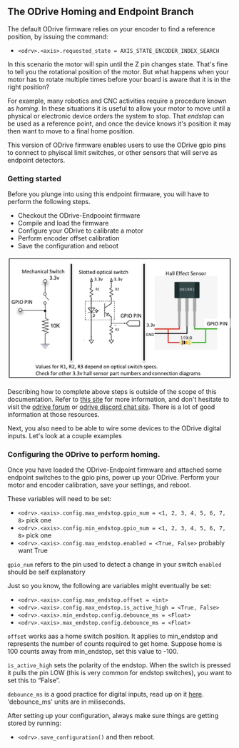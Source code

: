 ## The ODrive Homing and Endpoint Branch

The default ODrive firmware relies on your encoder to find a reference position, by issuing the command:

* `<odrv>.<axis>.requested_state = AXIS_STATE_ENCODER_INDEX_SEARCH`

In this scenario the motor will spin until the Z pin changes state. That's fine to tell you the rotational position of the motor. But what happens when your motor has to rotate multiple times before your board is aware that it is in the right position? 

For example, many robotics and CNC activities require a procedure known as _homing_. In these situations it is useful to allow your motor to move until a physical or electronic device orders the system to stop. That _endstop_ can be used as a reference point, and once the device knows it's position it may then want to move to a final home position.

This version of ODrive firmware enables users to use the ODrive gpio pins to connect to phyiscal limit switches, or other sensors that will serve as endpoint detectors. 

### Getting started

Before you plunge into using this endpoint firmware, you will have to perform the following steps. 

* Checkout the ODrive-Endpooint firmware
* Compile and load the firmware
* Configure your ODrive to calibrate a motor
* Perform encoder offset calibration
* Save the configuration and reboot

![Endpoint figure](/endpoint_figure.png)

Describing how to complete above steps is outside of the scope of this documentation. Refer to [this site]() for more information, and don't hesitate to visit the [odrive forum]() or [odrive discord chat site](). There is a lot of good information at those resources. 

Next, you also need to be able to wire some devices to the ODrive digital inputs. Let's look at a couple examples

### Configuring the ODrive to perform homing. 
Once you have loaded the ODrive-Endpoint firmware and attached some endpoint switches to the gpio pins, power up your ODrive. Perform your motor and encoder calibration, save your settings, and reboot.

These variables will need to be set:
* `<odrv>.<axis>.config.max_endstop.gpio_num = <1, 2, 3, 4, 5, 6, 7, 8>` pick one
* `<odrv>.<axis>.config.min_endstop.gpio_num = <1, 2, 3, 4, 5, 6, 7, 8>` pick one
* `<odrv>.<axis>.config.max_endstop.enabled = <True, False>` probably want True

`gpio_num` refers to the pin used to detect a change in your switch
`enabled` should be self explanatory

Just so you know, the following are variables might eventually be set:
* `<odrv>.<axis>.config.max_endstop.offset = <int>` 
* `<odrv>.<axis>.config.max_endstop.is_active_high = <True, False>` 
* `<odrv>.<axis>.min_endstop.config.debounce_ms = <Float>` 
* `<odrv>.<axis>.max_endstop.config.debounce_ms = <Float>` 

`offset` works aas a home switch position. It applies to min_endstop and represents the number of counts required to get home. Suppose home is 100 counts away from min_endstop, set this value to -100. 

`is_active_high` sets the polarity of the endstop. When the switch is pressed it pulls the pin LOW (this is very common for endstop switches), you want to set this to “False”.

`debounce_ms` is a good practice for digital inputs, read up on it [here](https://en.wikipedia.org/wiki/Switch). 'debounce_ms' units are in miliseconds. 

After setting up your configuration, always make sure things are getting stored by running:
* `<odrv>.save_configuration()`
and then reboot. 
